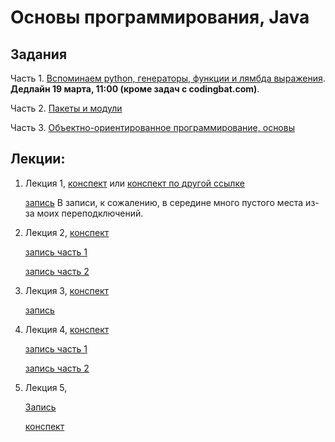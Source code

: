 # Основы программирования, Java

## Задания

Часть 1. [Вспоминаем python, генераторы, функции и лямбда выражения](tasks-recall-generators-funcs-lambdas.md). **Дедлайн 19 марта, 11:00 (кроме задач с codingbat.com)**.

Часть 2. [Пакеты и модули](packages-and-modules.md)

Часть 3. [Объектно-ориентированное программирование, основы](oop1.md)

## Лекции:

1. Лекция 1, [конспект](http://nbviewer.jupyter.org/github/iposov/students-site/blob/master/21spring/prog-basics/lecture1.ipynb) или [конспект по другой ссылке](https://github.com/iposov/students-site/blob/master/21spring/prog-basics/lecture1.ipynb)

    [запись](https://studentspburu.sharepoint.com/sites/Python/Shared%20Documents/General/Recordings/General-20210212_111522-%D0%97%D0%B0%D0%BF%D0%B8%D1%81%D1%8C%20%D1%81%D0%BE%D0%B1%D1%80%D0%B0%D0%BD%D0%B8%D1%8F.mp4?web=1) В записи, к сожалению, в середине много пустого места из-за моих переподключений.

1. Лекция 2, [конспект](lecture2.md)

    [запись часть 1](https://studentspburu.sharepoint.com/sites/Python/Shared%20Documents/General/Recordings/%D0%9B%D0%B5%D0%BA%D1%86%D0%B8%D1%8F%202,%20%D0%BE%D1%81%D0%BD%D0%BE%D0%B2%D1%8B%20%D0%BF%D1%80%D0%BE%D0%B3%D1%80%D0%B0%D0%BC%D0%BC%D0%B8%D1%80%D0%BE%D0%B2%D0%B0%D0%BD%D0%B8%D1%8F-20210219_111055-%D0%97%D0%B0%D0%BF%D0%B8%D1%81%D1%8C%20%D1%81%D0%BE%D0%B1%D1%80%D0%B0%D0%BD%D0%B8%D1%8F.mp4?web=1)

   [запись часть 2](https://studentspburu.sharepoint.com/sites/Python/Shared%20Documents/General/Recordings/%D0%9B%D0%B5%D0%BA%D1%86%D0%B8%D1%8F%202,%20%D0%BE%D1%81%D0%BD%D0%BE%D0%B2%D1%8B%20%D0%BF%D1%80%D0%BE%D0%B3%D1%80%D0%B0%D0%BC%D0%BC%D0%B8%D1%80%D0%BE%D0%B2%D0%B0%D0%BD%D0%B8%D1%8F-20210219_115707-%D0%97%D0%B0%D0%BF%D0%B8%D1%81%D1%8C%20%D1%81%D0%BE%D0%B1%D1%80%D0%B0%D0%BD%D0%B8%D1%8F.mp4?web=1)

1. Лекция 3, [конспект](http://nbviewer.jupyter.org/github/iposov/students-site/blob/master/21spring/prog-basics/lecture3.ipynb)

   [запись](https://studentspburu.sharepoint.com/sites/Python/Shared%20Documents/General/Recordings/%D0%9B%D0%B5%D0%BA%D1%86%D0%B8%D1%8F%20Python%2026.02-20210226_112122-%D0%97%D0%B0%D0%BF%D0%B8%D1%81%D1%8C%20%D1%81%D0%BE%D0%B1%D1%80%D0%B0%D0%BD%D0%B8%D1%8F.mp4?web=1)

1. Лекция 4, [конспект](http://nbviewer.jupyter.org/github/iposov/students-site/blob/master/21spring/prog-basics/lecture4.ipynb)

   [запись часть 1](https://studentspburu.sharepoint.com/sites/Python/Shared%20Documents/General/Recordings/%D0%9E%D1%81%D0%BD%D0%BE%D0%B2%D1%8B%20%D0%BF%D1%80%D0%BE%D0%B3%D1%80%D0%B0%D0%BC%D0%BC%D0%B8%D1%80%D0%BE%D0%B2%D0%B0%D0%BD%D0%B5%D0%B8%D1%8F%20%D0%BB%D0%B5%D0%BA%D1%86%D0%B8%D1%8F-20210305_111411-%D0%97%D0%B0%D0%BF%D0%B8%D1%81%D1%8C%20%D1%81%D0%BE%D0%B1%D1%80%D0%B0%D0%BD%D0%B8%D1%8F.mp4?web=1)

    [запись часть 2](https://studentspburu.sharepoint.com/sites/Python/Shared%20Documents/General/Recordings/%D0%9E%D1%81%D0%BD%D0%BE%D0%B2%D1%8B%20%D0%BF%D1%80%D0%BE%D0%B3%D1%80%D0%B0%D0%BC%D0%BC%D0%B8%D1%80%D0%BE%D0%B2%D0%B0%D0%BD%D0%B5%D0%B8%D1%8F%20%D0%BB%D0%B5%D0%BA%D1%86%D0%B8%D1%8F-20210305_120625-%D0%97%D0%B0%D0%BF%D0%B8%D1%81%D1%8C%20%D1%81%D0%BE%D0%B1%D1%80%D0%B0%D0%BD%D0%B8%D1%8F.mp4?web=1)

1. Лекция 5,

    [Запись](https://studentspburu.sharepoint.com/sites/Python/Shared%20Documents/General/Recordings/%D0%A1%D0%BE%D0%B1%D1%80%D0%B0%D0%BD%D0%B8%D0%B5%20%D0%B2%20%D0%BA%D0%B0%D0%BD%D0%B0%D0%BB%D0%B5%20_General_-20210319_111435-%D0%97%D0%B0%D0%BF%D0%B8%D1%81%D1%8C%20%D1%81%D0%BE%D0%B1%D1%80%D0%B0%D0%BD%D0%B8%D1%8F.mp4?web=1)
   
   [конспект](http://nbviewer.jupyter.org/github/iposov/students-site/blob/master/21spring/prog-basics/lecture5.ipynb)
